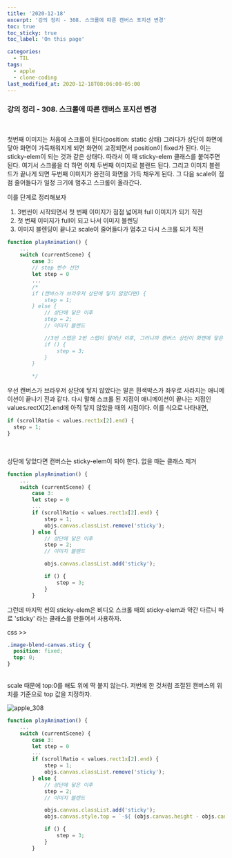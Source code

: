 ```yaml
---
title: '2020-12-18'
excerpt: '강의 정리 - 308. 스크롤에 따른 캔버스 포지션 변경'
toc: true
toc_sticky: true
toc_label: 'On this page'

categories:
  - TIL
tags:
  - apple
  - clone-coding
last_modified_at: 2020-12-18T08:06:00-05:00
---
```


### 강의 정리 - 308. 스크롤에 따른 캔버스 포지션 변경

<br />

첫번째 이미지는 처음에 스크롤이 된다(position: static 상태) 그러다가 상단이 화면에 닿아 화면이 가득채워지게 되면 화면이 고정되면서 position이 fixed가 된다. 이는 sticky-elem이 되는 것과 같은 상태다. 따라서 이 때 sticky-elem 클래스를 붙여주면 된다. 여기서 스크롤을 더 하면 이제 두번째 이미지로 블랜드 된다. 그리고 이미지 블렌드가 끝나게 되면 두번째 이미지가 완전히 화면을 가득 채우게 된다. 그 다음 scale이 점점 줄어들다가 일정 크기에 멈추고 스크롤이 올라간다.

이를 단계로 정리해보자

1. 3번씬이 시작되면서 첫 번째 이미지가 점점 넓어져 full 이미지가 되기 직전
2. 첫 번째 이미지가 full이 되고 나서 이미지 블렌딩
3. 이미지 블렌딩이 끝나고 scale이 줄어들다가 멈추고 다시 스크롤 되기 직전

```javascript
function playAnimation() {
    ...
    switch (currentScene) {
        case 3:
        // step 변수 선언
        let step = 0
        ...
        /*
        if (캔버스가 브라우저 상단에 닿지 않았다면) {
            step = 1;
        } else {
            // 상단에 닿은 이후
            step = 2;
            // 이미지 블렌드

            //3번 스텝은 2번 스텝이 일어난 이후, 그러니까 캔버스 상단이 화면에 닿은 이후에 일어나므로 여기에서 처리
            if () {
                step = 3;
            }
        }

        */

```

우선 캔버스가 브라우저 상단에 닿지 않았다는 말은 흰색박스가 좌우로 사라지는 애니메이션이 끝나기 전과 같다. 다시 말해 스크롤 된 지점이 애니메이션이 끝나는 지점인 values.rectX[2].end에 아직 닿지 않았을 때의 시점이다. 이를 식으로 나타내면,

```javascript
if (scrollRatio < values.rect1x[2].end) {
  step = 1;
}
```

<br />

상단에 닿았다면 캔버스는 sticky-elem이 되야 한다. 없을 때는 클래스 제거

```javascript
function playAnimation() {
    ...
    switch (currentScene) {
        case 3:
        let step = 0
        ...
        if (scrollRatio < values.rect1x[2].end) {
            step = 1;
            objs.canvas.classList.remove('sticky');
        } else {
            // 상단에 닿은 이후
            step = 2;
            // 이미지 블렌드

            objs.canvas.classList.add('sticky');

            if () {
                step = 3;
            }
        }
```

그런데 마지막 씬의 sticky-elem은 비디오 스크롤 때의 sticky-elem과 약간 다르니 따로 'sticky' 라는 클래스를 만들어서 사용하자.

css >>

```css
.image-blend-canvas.sticy {
  position: fixed;
  top: 0;
}
```

<br />
scale 때문에 top:0를 해도 위에 딱 붙지 않는다. 저번에 한 것처럼 조절된 캔버스의 위치를 기준으로 top 값을 지정하자.

![apple_308](https://user-images.githubusercontent.com/75867748/102593222-ea12e880-4157-11eb-8c94-0b94b9d41720.png)

```javascript
function playAnimation() {
    ...
    switch (currentScene) {
        case 3:
        let step = 0
        ...
        if (scrollRatio < values.rect1x[2].end) {
            step = 1;
            objs.canvas.classList.remove('sticky');
        } else {
            // 상단에 닿은 이후
            step = 2;
            // 이미지 블렌드

            objs.canvas.classList.add('sticky');
            objs.canvas.style.top = `-${ (objs.canvas.height - objs.canvas.height * canvasScaleRatio) / 2}px`;

            if () {
                step = 3;
            }
        }
```
